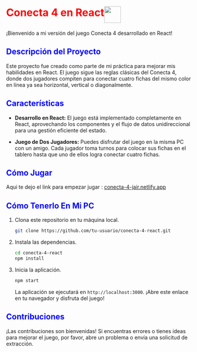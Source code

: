 # <span style="color:red;display:flex;">Conecta 4 en React <img src="https://cdn4.iconfinder.com/data/icons/logos-3/600/React.js_logo-512.png" style="width:45px;"></img></span>

¡Bienvenido a mi versión del juego Conecta 4 desarrollado en React!

## <span style="color:blue">Descripción del Proyecto</span>

Este proyecto fue creado como parte de mi práctica para mejorar mis habilidades en React. El juego sigue las reglas clásicas del Conecta 4, donde dos jugadores compiten para conectar cuatro fichas del mismo color en línea ya sea horizontal, vertical o diagonalmente.

## <span style="color:blue">Características</span>

- **Desarrollo en React:** El juego está implementado completamente en React, aprovechando los componentes y el flujo de datos unidireccional para una gestión eficiente del estado.

- **Juego de Dos Jugadores:** Puedes disfrutar del juego en la misma PC con un amigo. Cada jugador toma turnos para colocar sus fichas en el tablero hasta que uno de ellos logra conectar cuatro fichas.

## <span style="color:blue">Cómo Jugar</span>

Aqui te dejo el link para empezar jugar : [conecta-4-jair.netlify.app](https://conecta-4-jair.netlify.app/)

## <span style="color:blue">Cómo Tenerlo En Mi PC</span>

1. Clona este repositorio en tu máquina local.

    ```bash
    git clone https://github.com/tu-usuario/conecta-4-react.git
    ```

2. Instala las dependencias.

    ```bash
    cd conecta-4-react
    npm install
    ```

3. Inicia la aplicación.

    ```bash
    npm start
    ```

    La aplicación se ejecutará en `http://localhost:3000`. ¡Abre este enlace en tu navegador y disfruta del juego!

## <span style="color:blue">Contribuciones</span>

¡Las contribuciones son bienvenidas! Si encuentras errores o tienes ideas para mejorar el juego, por favor, abre un problema o envía una solicitud de extracción.

